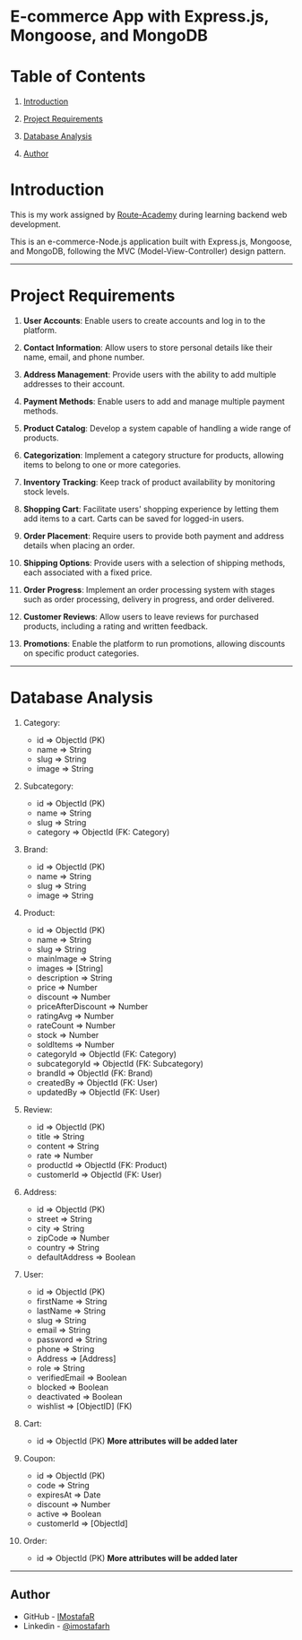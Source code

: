 # E-commerce App with Express.js, Mongoose, and MongoDB

# Table of Contents

1. [Introduction](#introduction)
2. [Project Requirements](#project-requirements)
3. [Database Analysis](#database-analysis)

4. [Author](#author)

# Introduction

This is my work assigned by [Route-Academy](https://www.linkedin.com/company/routeacademy/mycompany/) during learning backend web development.

This is an e-commerce-Node.js application built with Express.js, Mongoose, and MongoDB, following the MVC (Model-View-Controller) design pattern.

---

# Project Requirements

1. **User Accounts**: Enable users to create accounts and log in to the platform.

2. **Contact Information**: Allow users to store personal details like their name, email, and phone number.

3. **Address Management**: Provide users with the ability to add multiple addresses to their account.

4. **Payment Methods**: Enable users to add and manage multiple payment methods.

5. **Product Catalog**: Develop a system capable of handling a wide range of products.

6. **Categorization**: Implement a category structure for products, allowing items to belong to one or more categories.

7. **Inventory Tracking**: Keep track of product availability by monitoring stock levels.

8. **Shopping Cart**: Facilitate users' shopping experience by letting them add items to a cart. Carts can be saved for logged-in users.

9. **Order Placement**: Require users to provide both payment and address details when placing an order.

10. **Shipping Options**: Provide users with a selection of shipping methods, each associated with a fixed price.

11. **Order Progress**: Implement an order processing system with stages such as order processing, delivery in progress, and order delivered.

12. **Customer Reviews**: Allow users to leave reviews for purchased products, including a rating and written feedback.

13. **Promotions**: Enable the platform to run promotions, allowing discounts on specific product categories.

---

# Database Analysis

1. Category:

   - id => ObjectId (PK)
   - name => String
   - slug => String
   - image => String

2. Subcategory:

   - id => ObjectId (PK)
   - name => String
   - slug => String
   - category => ObjectId (FK: Category)

3. Brand:

   - id => ObjectId (PK)
   - name => String
   - slug => String
   - image => String

4. Product:

   - id => ObjectId (PK)
   - name => String
   - slug => String
   - mainImage => String
   - images => [String]
   - description => String
   - price => Number
   - discount => Number
   - priceAfterDiscount => Number
   - ratingAvg => Number
   - rateCount => Number
   - stock => Number
   - soldItems => Number
   - categoryId => ObjectId (FK: Category)
   - subcategoryId => ObjectId (FK: Subcategory)
   - brandId => ObjectId (FK: Brand)
   - createdBy => ObjectId (FK: User)
   - updatedBy => ObjectId (FK: User)

5. Review:

   - id => ObjectId (PK)
   - title => String
   - content => String
   - rate => Number
   - productId => ObjectId (FK: Product)
   - customerId => ObjectId (FK: User)

6. Address:

   - id => ObjectId (PK)
   - street => String
   - city => String
   - zipCode => Number
   - country => String
   - defaultAddress => Boolean

7. User:

   - id => ObjectId (PK)
   - firstName => String
   - lastName => String
   - slug => String
   - email => String
   - password => String
   - phone => String
   - Address => [Address]
   - role => String
   - verifiedEmail => Boolean
   - blocked => Boolean
   - deactivated => Boolean
   - wishlist => [ObjectID] (FK)

8. Cart:

   - id => ObjectId (PK)
     **More attributes will be added later**

9. Coupon:

   - id => ObjectId (PK)
   - code => String
   - expiresAt => Date
   - discount => Number
   - active => Boolean
   - customerId => [ObjectId]

10. Order:

    - id => ObjectId (PK)
      **More attributes will be added later**

---

## Author

- GitHub - [IMostafaR](https://github.com/IMostafaR)
- Linkedin - [@imostafarh](https://www.linkedin.com/in/imostafarh/)
